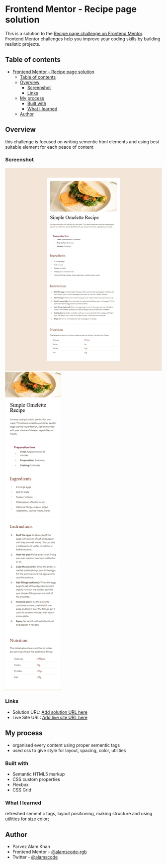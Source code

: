# Frontend Mentor - Recipe page solution

This is a solution to the [Recipe page challenge on Frontend Mentor](https://www.frontendmentor.io/challenges/recipe-page-KiTsR8QQKm). Frontend Mentor challenges help you improve your coding skills by building realistic projects. 

## Table of contents

- [Frontend Mentor - Recipe page solution](#frontend-mentor---recipe-page-solution)
  - [Table of contents](#table-of-contents)
  - [Overview](#overview)
    - [Screenshot](#screenshot)
    - [Links](#links)
  - [My process](#my-process)
    - [Built with](#built-with)
    - [What I learned](#what-i-learned)
  - [Author](#author)

## Overview
this challenge is focused on writing sementic html elements and using best suitable element for each peace of content

### Screenshot

![](./assets/images/screenshotDesktop.jpg)
![](./assets/images/screenshotMobile.jpg)



### Links

- Solution URL: [Add solution URL here](https://github.com/alamscode-rgb/RecipePage)
- Live Site URL: [Add live site URL here](https://recipe-page-red-seven.vercel.app/)

## My process
- organised every content using proper sementic tags
- used css to give style for layout, spacing, color, utilities

### Built with

- Semantic HTML5 markup
- CSS custom properties
- Flexbox
- CSS Grid

### What I learned
refreshed sementic tags, layout positioning, making structure and using utilities for size color;

## Author
- Parvez Alam Khan
- Frontend Mentor - [@alamscode-rgb](https://www.frontendmentor.io/profile/alamscode-rgb)
- Twitter - [@alamscode](https://www.twitter.com/alamscode)